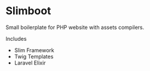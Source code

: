 # Slimboot

Small boilerplate for PHP website with assets compilers.

Includes
- Slim Framework
- Twig Templates
- Laravel Elixir
